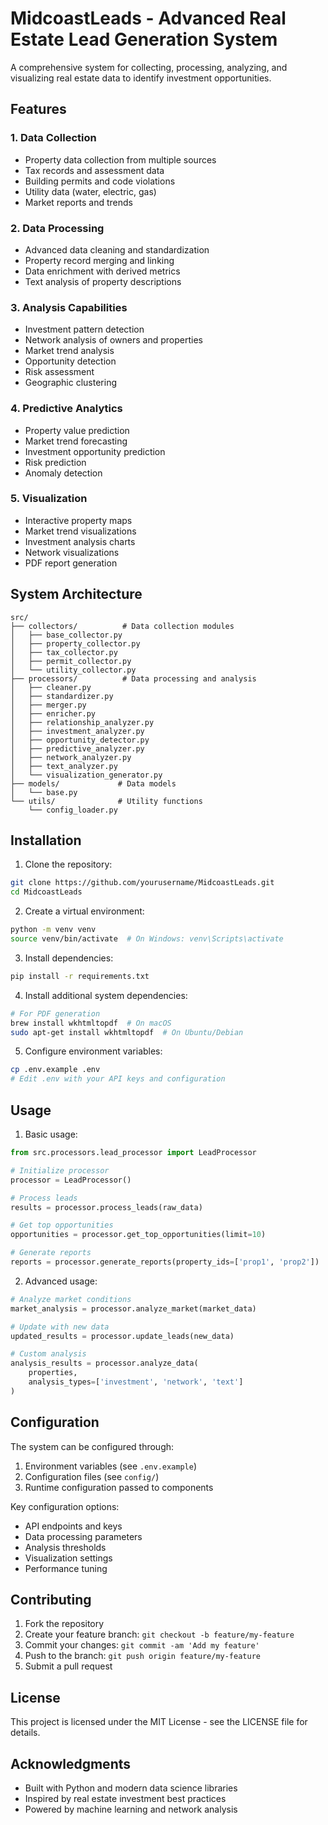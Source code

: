 # MidcoastLeads - Advanced Real Estate Lead Generation System

A comprehensive system for collecting, processing, analyzing, and visualizing real estate data to identify investment opportunities.

## Features

### 1. Data Collection
- Property data collection from multiple sources
- Tax records and assessment data
- Building permits and code violations
- Utility data (water, electric, gas)
- Market reports and trends

### 2. Data Processing
- Advanced data cleaning and standardization
- Property record merging and linking
- Data enrichment with derived metrics
- Text analysis of property descriptions

### 3. Analysis Capabilities
- Investment pattern detection
- Network analysis of owners and properties
- Market trend analysis
- Opportunity detection
- Risk assessment
- Geographic clustering

### 4. Predictive Analytics
- Property value prediction
- Market trend forecasting
- Investment opportunity prediction
- Risk prediction
- Anomaly detection

### 5. Visualization
- Interactive property maps
- Market trend visualizations
- Investment analysis charts
- Network visualizations
- PDF report generation

## System Architecture

```
src/
├── collectors/          # Data collection modules
│   ├── base_collector.py
│   ├── property_collector.py
│   ├── tax_collector.py
│   ├── permit_collector.py
│   └── utility_collector.py
├── processors/          # Data processing and analysis
│   ├── cleaner.py
│   ├── standardizer.py
│   ├── merger.py
│   ├── enricher.py
│   ├── relationship_analyzer.py
│   ├── investment_analyzer.py
│   ├── opportunity_detector.py
│   ├── predictive_analyzer.py
│   ├── network_analyzer.py
│   ├── text_analyzer.py
│   └── visualization_generator.py
├── models/             # Data models
│   └── base.py
└── utils/              # Utility functions
    └── config_loader.py
```

## Installation

1. Clone the repository:
```bash
git clone https://github.com/yourusername/MidcoastLeads.git
cd MidcoastLeads
```

2. Create a virtual environment:
```bash
python -m venv venv
source venv/bin/activate  # On Windows: venv\Scripts\activate
```

3. Install dependencies:
```bash
pip install -r requirements.txt
```

4. Install additional system dependencies:
```bash
# For PDF generation
brew install wkhtmltopdf  # On macOS
sudo apt-get install wkhtmltopdf  # On Ubuntu/Debian
```

5. Configure environment variables:
```bash
cp .env.example .env
# Edit .env with your API keys and configuration
```

## Usage

1. Basic usage:
```python
from src.processors.lead_processor import LeadProcessor

# Initialize processor
processor = LeadProcessor()

# Process leads
results = processor.process_leads(raw_data)

# Get top opportunities
opportunities = processor.get_top_opportunities(limit=10)

# Generate reports
reports = processor.generate_reports(property_ids=['prop1', 'prop2'])
```

2. Advanced usage:
```python
# Analyze market conditions
market_analysis = processor.analyze_market(market_data)

# Update with new data
updated_results = processor.update_leads(new_data)

# Custom analysis
analysis_results = processor.analyze_data(
    properties,
    analysis_types=['investment', 'network', 'text']
)
```

## Configuration

The system can be configured through:
1. Environment variables (see `.env.example`)
2. Configuration files (see `config/`)
3. Runtime configuration passed to components

Key configuration options:
- API endpoints and keys
- Data processing parameters
- Analysis thresholds
- Visualization settings
- Performance tuning

## Contributing

1. Fork the repository
2. Create your feature branch: `git checkout -b feature/my-feature`
3. Commit your changes: `git commit -am 'Add my feature'`
4. Push to the branch: `git push origin feature/my-feature`
5. Submit a pull request

## License

This project is licensed under the MIT License - see the LICENSE file for details.

## Acknowledgments

- Built with Python and modern data science libraries
- Inspired by real estate investment best practices
- Powered by machine learning and network analysis
